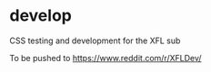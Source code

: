 # develop

CSS testing and development for the XFL sub

To be pushed to https://www.reddit.com/r/XFLDev/
